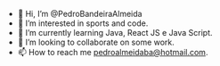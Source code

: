 - 👋 Hi, I’m @PedroBandeiraAlmeida
- 👀 I’m interested in sports and code.
- 🌱 I’m currently learning Java, React JS e Java Script.
- 💞️ I’m looking to collaborate on some work.
- 📫 How to reach me pedroalmeidaba@hotmail.com.

